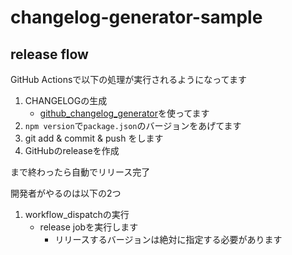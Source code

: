 # changelog-generator-sample

## release flow

GitHub Actionsで以下の処理が実行されるようになってます

1. CHANGELOGの生成
    - [github_changelog_generator](https://github.com/github-changelog-generator/github-changelog-generator)を使ってます
2. `npm version`で`package.json`のバージョンをあげてます
3. git add & commit & push をします
4. GitHubのreleaseを作成

まで終わったら自動でリリース完了

開発者がやるのは以下の2つ

1. workflow_dispatchの実行
    - release jobを実行します
        - リリースするバージョンは絶対に指定する必要があります
